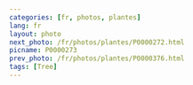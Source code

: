 ```yaml
---
categories: [fr, photos, plantes]
lang: fr
layout: photo
next_photo: /fr/photos/plantes/P0000272.html
picname: P0000273
prev_photo: /fr/photos/plantes/P0000376.html
tags: [Tree]
---
```


